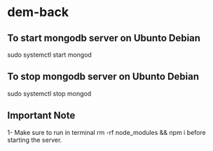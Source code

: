 # dem-back

## To start mongodb server on Ubunto Debian

sudo systemctl start mongod

## To stop mongodb server on Ubunto Debian

sudo systemctl stop mongod

## Important Note

1- Make sure to run in terminal rm -rf node_modules && npm i before starting the server.